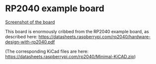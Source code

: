 RP2040 example board
====================

[Screenshot of the board](https://github.com/petersn/hardware/blob/master/rp2040_example/board.png?raw=true)

This board is enormously cribbed from the RP2040 example board, as described here: https://datasheets.raspberrypi.com/rp2040/hardware-design-with-rp2040.pdf

(The corresponding KiCad files are here: https://datasheets.raspberrypi.com/rp2040/Minimal-KiCAD.zip)

